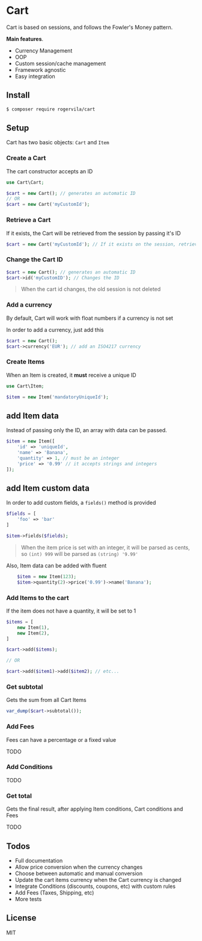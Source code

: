 # Cart

Cart is based on sessions, and follows the Fowler's Money pattern.

**Main features**.

  - Currency Management
  - OOP
  - Custom session/cache management
  - Framework agnostic
  - Easy integration

## Install

```sh
$ composer require rogervila/cart
```

## Setup

Cart has two basic objects: `Cart` and `Item` 

### Create a Cart

The cart constructor accepts an ID

```php
use Cart\Cart;

$cart = new Cart(); // generates an automatic ID
// OR
$cart = new Cart('myCustomId');
```

### Retrieve a Cart

If it exists, the Cart will be retrieved from the session by passing it's ID

```php
$cart = new Cart('myCustomId'); // If it exists on the session, retrieves it instead of creating a new one
```

### Change the Cart ID
```php
$cart = new Cart(); // generates an automatic ID
$cart->id('myCustomID'); // Changes the ID
```

> When the cart id changes, the old session is not deleted

### Add a currency

By default, Cart will work with float numbers if a currency is not set

In order to add a currency, just add this 

```php
$cart = new Cart();
$cart->currency('EUR'); // add an ISO4217 currency
```

### Create Items

When an Item is created, it **must** receive a unique ID

```php
use Cart\Item;

$item = new Item('mandatoryUniqueId');
```

## add Item data

Instead of passing only the ID, an array with data can be passed.

```php
$item = new Item([
    'id' => 'uniqueId',
    'name' => 'Banana',
    'quantity' => 1, // must be an integer
    'price' => '0.99' // it accepts strings and integers
]);
```

## add Item custom data

In order to add custom fields, a `fields()` method is provided

```php
$fields = [
    'foo' => 'bar'
]

$item->fields($fields);
```

> When the item price is set with an integer, it will be parsed as cents, so `(int) 999` will be parsed as `(string) '9.99'`

Also, Item data can be added with fluent
```php
    $item = new Item(123);
    $item->quantity(2)->price('0.99')->name('Banana');
```

### Add Items to the cart

If the item does not have a quantity, it will be set to 1

```php
$items = [
    new Item(1),
    new Item(2),
]

$cart->add($items);

// OR

$cart->add($item1)->add($item2); // etc...
```

### Get subtotal

Gets the sum from all Cart Items

```php
var_dump($cart->subtotal());
```


### Add Fees

Fees can have a percentage or a fixed value

TODO

### Add Conditions

TODO

### Get total

Gets the final result, after applying Item conditions, Cart conditions and Fees

TODO

## Todos

 - Full documentation
 - Allow price conversion when the currency changes
 - Choose between automatic and manual conversion
 - Update the cart items currency when the Cart currency is changed
 - Integrate Conditions (discounts, coupons, etc) with custom rules
 - Add Fees (Taxes, Shipping, etc)
 - More tests

## License

MIT